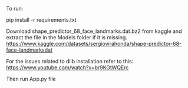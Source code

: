 To run:

pip install -r requirements.txt

Download shape_predictor_68_face_landmarks.dat.bz2 from kaggle and extract the file in the Models folder if it is missing.
https://www.kaggle.com/datasets/sergiovirahonda/shape-predictor-68-face-landmarksdat

For the issues related to dlib installation refer to this:
https://www.youtube.com/watch?v=br9KGtWQErc

Then run App.py file
